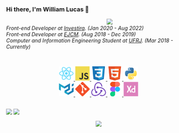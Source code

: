 ### Hi there, I'm William Lucas 👋
<img align='right' src="https://c.tenor.com/2uyENRmiUt0AAAAC/coding.gif" width="230">
<p><em>
</br>Front-end Developer at <a href="https://investira.com.br/">Investira</a>. (Jan 2020 - Aug 2022)
</br>Front-end Developer at <a href="https://ejcm.com.br/">EJCM</a>. (Aug 2018 - Dec 2019)
</br>Computer and Information Engineering Student at <a href="https://ufrj.br/en/">UFRJ</a>. (Mar 2018 - Currently)
</em></p><br>
<p align="center">
  <a href="https://reactjs.org/" target="_blank">
    <img src="https://raw.githubusercontent.com/devicons/devicon/master/icons/react/react-original.svg" alt="react" width="40" height="40"/>
  </a>

  <a href="https://developer.mozilla.org/pt-BR/docs/Web/JavaScript" target="_blank">
    <img src="https://raw.githubusercontent.com/devicons/devicon/master/icons/javascript/javascript-original.svg" alt="js" width="40" height="40"/>
  </a>
  <a href="https://developer.mozilla.org/pt-BR/docs/Web/CSS" target="_blank">
    <img src="https://raw.githubusercontent.com/devicons/devicon/master/icons/css3/css3-original.svg" alt="css3" width="40" height="40"/>
  </a>
  <a href="https://developer.mozilla.org/pt-BR/docs/Web/HTML" target="_blank">
    <img src="https://raw.githubusercontent.com/devicons/devicon/master/icons/html5/html5-original.svg" alt="html" width="40" height="40"/>
  </a>
    <a href="https://www.python.org" target="_blank">
    <img src="https://raw.githubusercontent.com/devicons/devicon/master/icons/python/python-original.svg" alt="python" width="40" height="40"/>
  </a>
  <br>
  <a href="https://mui.com/" target="_blank">
    <img src="https://raw.githubusercontent.com/devicons/devicon/master/icons/materialui/materialui-original.svg" alt="mui" width="40" height="40"/>
  </a>
  <a href="https://git-scm.com" target="_blank">
    <img src="https://raw.githubusercontent.com/devicons/devicon/master/icons/git/git-original.svg" alt="git" width="40" height="40"/>
  </a>  
  <a href="https://redux.js.org/" target="_blank">
    <img src="https://raw.githubusercontent.com/devicons/devicon/master/icons/redux/redux-original.svg" alt="redux" width="40" height="40"/>
  </a>
  <a href="https://www.figma.com/" target="_blank">
    <img src="https://raw.githubusercontent.com/devicons/devicon/master/icons/figma/figma-original.svg" alt="figma" width="40" height="40"/>
  </a>
  <a href="https://www.adobe.com/br/products/xd.html" target="_blank">
    <img src="https://raw.githubusercontent.com/devicons/devicon/master/icons/xd/xd-plain.svg" alt="xd" width="40" height="40"/>
  </a>
</p>

<p align="left">
  <br>
    <img src="https://github-readme-stats.vercel.app/api?username=willlucas1512&theme=dracula&bg_color=0D1117&title_color=3DDC84&icon_color=3DDC84&show_icons=true&hide_border=true" />
    <img src="https://github-readme-stats.vercel.app/api/top-langs/?username=willlucas1512&theme=dracula&bg_color=0D1117&title_color=3DDC84&layout=compact&hide=jupyter notebook,php,vhdl,tsql,inform 7&hide_border=true&langs_count=8" />
  <br>
</p>

<p align="center">
<!--  <a href="https://www.linkedin.com/in/williamlucas1512/">
    <img src="https://img.shields.io/badge/LinkedIn-0077B5?style=for-the-badge&logo=linkedin&logoColor=white"/>
  </a> -->
  <a href="https://github.com/willlucas1512">
    <img src="https://img.shields.io/badge/GitHub-100000?style=for-the-badge&logo=github&logoColor=white"/>
  </a>
</p>

